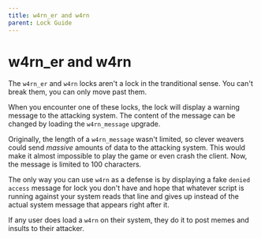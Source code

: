 ```yaml
---
title: w4rn_er and w4rn
parent: Lock Guide
---
```


# w4rn_er and w4rn

The `w4rn_er` and `w4rn` locks aren't a lock in the tranditional sense. You
can't break them, you can only move past them.

When you encounter one of these locks, the lock will display a warning message
to the attacking system. The content of the message can be changed by loading
the `w4rn_message` upgrade.

Originally, the length of a `w4rn_message` wasn't limited, so clever weavers
could send _massive_ amounts of data to the attacking system. This would make it
almost impossible to play the game or even crash the client. Now, the message is
limited to 100 characters.

The only way you can use `w4rn` as a defense is by displaying a fake `denied
access` message for lock you don't have and hope that whatever script is running
against your system reads that line and gives up instead of the actual system
message that appears right after it.

If any user does load a `w4rn` on their system, they do it to post memes and
insults to their attacker.
